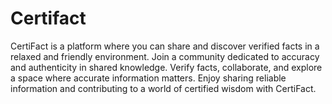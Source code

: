 # Certifact

CertiFact is a platform where you can share and discover verified facts in a relaxed and friendly environment. Join a community dedicated to accuracy and authenticity in shared knowledge. Verify facts, collaborate, and explore a space where accurate information matters. Enjoy sharing reliable information and contributing to a world of certified wisdom with CertiFact.
